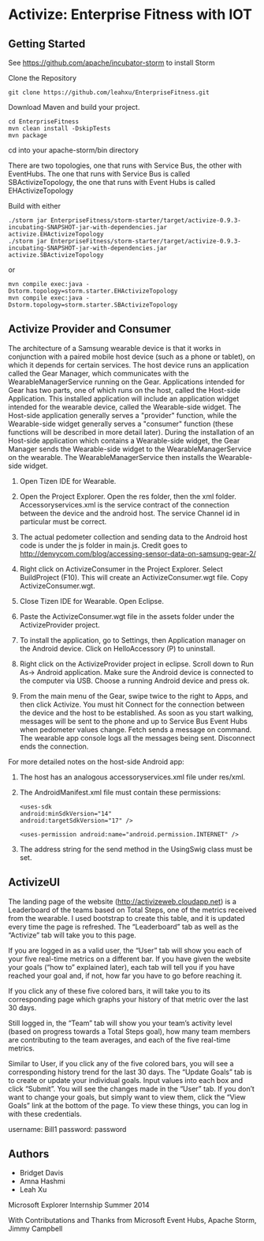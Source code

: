 ﻿Activize: Enterprise Fitness with IOT
=================

Getting Started
-----------------
See https://github.com/apache/incubator-storm to install Storm

Clone the Repository

    git clone https://github.com/leahxu/EnterpriseFitness.git

Download Maven and build your project.

    cd EnterpriseFitness
    mvn clean install -DskipTests
    mvn package

cd into your apache-storm/bin directory 

There are two topologies, one that runs with Service Bus, the other with EventHubs. The one that runs with Service Bus is called SBActivizeTopology, the one that runs with Event Hubs is called EHActivizeTopology

Build with either 

    ./storm jar EnterpriseFitness/storm-starter/target/activize-0.9.3-incubating-SNAPSHOT-jar-with-dependencies.jar activize.EHActivizeTopology
    ./storm jar EnterpriseFitness/storm-starter/target/activize-0.9.3-incubating-SNAPSHOT-jar-with-dependencies.jar activize.SBActivizeTopology

or 

    mvn compile exec:java -Dstorm.topology=storm.starter.EHActivizeTopology
    mvn compile exec:java -Dstorm.topology=storm.starter.SBActivizeTopology

Activize Provider and Consumer
-----------------

The architecture of a Samsung wearable device is that it works in conjunction with a paired mobile host device (such as a phone or tablet), on which it depends for certain services.  The host device runs an application called the Gear Manager, which communicates with the WearableManagerService running on the Gear.  Applications intended for Gear has two parts, one of which runs on the host, called the Host-side Application. This installed application will include an application widget intended for the wearable device, called the Wearable-side widget. The Host-side application generally serves a "provider" function, while the Wearable-side widget generally serves a "consumer" function (these functions will be described in more detail later). During the installation of an Host-side application which contains a Wearable-side widget, the Gear Manager sends the Wearable-side widget to the WearableManagerService on the wearable. The WearableManagerService then installs the Wearable-side widget.

1.	Open Tizen IDE for Wearable.

2.	Open the Project Explorer. Open the res folder, then the xml folder. Accessoryservices.xml is the service contract of the connection between the device and the android host. The service Channel id in particular must be correct.


3.	The actual pedometer collection and sending data to the Android host code is under the js folder in main.js. Credit goes to http://denvycom.com/blog/accessing-sensor-data-on-samsung-gear-2/


4.	Right click on ActivizeConsumer in the Project Explorer. Select BuildProject (F10). This will create an ActivizeConsumer.wgt file. Copy ActivizeConsumer.wgt.


5.	Close Tizen IDE for Wearable. Open Eclipse.


6.	Paste the ActivizeConsumer.wgt file in the assets folder under the ActivizeProvider project.


7.	To install the application, go to Settings, then Application manager on the Android device. Click on HelloAccessory (P) to uninstall.


8.	Right click on the ActivizeProvider project in eclipse. Scroll down to Run As-> Android application. Make sure the Android device is connected to the computer via USB. Choose a running Android device and press ok.


9.	From the main menu of the Gear, swipe twice to the right to Apps, and then click Activize. You must hit Connect for the connection between the device and the host to be established. As soon as you start walking, messages will be sent to the phone and up to Service Bus Event Hubs when pedometer values change. Fetch sends a message on command. The wearable app console logs all the messages being sent. Disconnect ends the connection.


For more detailed notes on the host-side Android app:


1.	The host has an analogous accessoryservices.xml file under res/xml. 


2.	The AndroidManifest.xml file must contain these permissions: 
    <uses-permission android:name="android.permission.ACCESS_NETWORK_STATE" />
    <uses-permission android:name="android.permission.BLUETOOTH" />
    <uses-permission android:name="android.permission.BLUETOOTH_ADMIN" />
    <uses-permission android:name="com.samsung.accessory.permission.ACCESSORY_FRAMEWORK" />
    <uses-permission android:name="com.samsung.wmanager.APP" />
    <uses-permission android:name="com.samsung.wmanager.ENABLE_NOTIFICATION" /> 
    <uses-permission android:name="com.samsung.android.providers.context.permission.WRITE_USE_APP_FEATURE_SURVEY" /> 
    <uses-permission android:name="com.samsung.WATCH_APP_TYPE.Integrated"/>

        
        <uses-sdk
        android:minSdkVersion="14"
        android:targetSdkVersion="17" />
        
        <uses-permission android:name="android.permission.INTERNET" />

3.	The address string for the send method in the UsingSwig class must be set.
 

ActivizeUI
------------
The landing page of the website (http://activizeweb.cloudapp.net) is a Leaderboard of the teams based on Total Steps, one of the metrics received from the wearable. I used bootstrap to create this table, and it is updated every time the page is refreshed. The “Leaderboard” tab as well as the “Activize” tab will take you to this page.

If you are logged in as a valid user, the “User” tab will show you each of your five real-time metrics on a different bar. If you have given the website your goals (“how to” explained later), each tab will tell you if you have reached your goal and, if not, how far you have to go before reaching it.

If you click any of these five colored bars, it will take you to its corresponding page which graphs your history of that metric over the last 30 days.

Still logged in, the “Team” tab will show you your team’s activity level (based on progress towards a Total Steps goal), how many team members are contributing to the team averages, and each of the five real-time metrics.

Similar to User, if you click any of the five colored bars, you will see a corresponding history trend for the last 30 days.
The “Update Goals” tab is to create or update your individual goals. Input values into each box and click “Submit”. You will see the changes made in the “User” tab. If you don’t want to change your goals, but simply want to view them, click the “View Goals” link at the bottom of the page.
To view these things, you can log in with these credentials.

username: Bill1
password: password

Authors
-----------------
* Bridget Davis
* Amna Hashmi
* Leah Xu

Microsoft Explorer Internship Summer 2014

With Contributations and Thanks from Microsoft Event Hubs, Apache Storm, Jimmy Campbell


